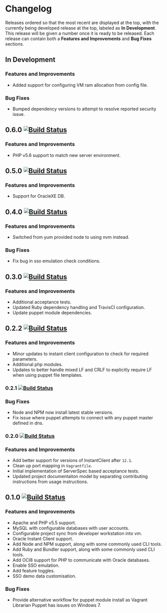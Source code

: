 
# Changelog

Releases ordered so that the most recent are displayed at the top, with the currently being developed release at the top, labeled as **In Development**. This release will be given a number once it is ready to be released. Each release can contain both a **Features and Improvements** and **Bug Fixes** sections.

## In Development

### Features and Improvements

* Added support for configuring VM ram allocation from config file.

### Bug Fixes

* Bumped dependency versions to attempt to resolve reported security issue.

## 0.6.0 [![Build Status](https://travis-ci.org/dbtedman/app-local.svg?branch=0.6.0)](https://travis-ci.org/dbtedman/app-local)

### Features and Improvements

* PHP v5.6 support to match new server environment.

## 0.5.0 [![Build Status](https://travis-ci.org/dbtedman/app-local.svg?branch=0.5.0)](https://travis-ci.org/dbtedman/app-local)

### Features and Improvements

* Support for OracleXE DB.

## 0.4.0 [![Build Status](https://travis-ci.org/dbtedman/app-local.svg?branch=0.4.0)](https://travis-ci.org/dbtedman/app-local)

### Features and Improvements

* Switched from yum provided node to using nvm instead.

### Bug Fixes

* Fix bug in sso emulation check conditions.

## 0.3.0 [![Build Status](https://travis-ci.org/dbtedman/app-local.svg?branch=0.3.0)](https://travis-ci.org/dbtedman/app-local)

### Features and Improvements

* Additional acceptance tests.
* Updated Ruby dependency handling and TravisCI configuration.
* Update puppet module dependencies.

## 0.2.2 [![Build Status](https://travis-ci.org/dbtedman/app-local.svg?branch=0.2.2)](https://travis-ci.org/dbtedman/app-local)

### Features and Improvements

* Minor updates to instant client configuration to check for required parameters.
* Additional php modules.
* Updates to better handle mixed LF and CRLF to explicitly require LF when using puppet file templates.

### 0.2.1 [![Build Status](https://travis-ci.org/dbtedman/app-local.svg?branch=0.2.1)](https://travis-ci.org/dbtedman/app-local)

### Bug Fixes

* Node and NPM now install latest stable versions.
* Fix issue where puppet attempts to connect with any puppet master defined in dns.

### 0.2.0 [![Build Status](https://travis-ci.org/dbtedman/app-local.svg?branch=0.2.0)](https://travis-ci.org/dbtedman/app-local)

### Features and Improvements

* Add better support for versions of InstantClient after `12.1`.
* Clean up port mapping in `Vagrantfile`.
* Initial implementation of ServerSpec based acceptance tests.
* Updated project documentaiton model by separating contributing instructions from usage instructions.

## 0.1.0 [![Build Status](https://travis-ci.org/dbtedman/app-local.svg?branch=0.1.0)](https://travis-ci.org/dbtedman/app-local)

### Features and Improvements

* Apache and PHP v5.5 support.
* MySQL with configurable databases with user accounts.
* Configurable project sync from developer workstation into vm.
* Oracle Instant Client support.
* Add Node and NPM support, along with some commonly used CLI tools.
* Add Ruby and Bundler support, along with some commonly used CLI tools.
* Add OCI8 support for PHP to communicate with Oracle databases.
* Enable SSO emulation.
* Add feature toggles.
* SSO demo data customisation.

### Bug Fixes

* Provide alternative workflow for puppet module install as Vagrant Librarian Puppet has issues on Windows 7.

